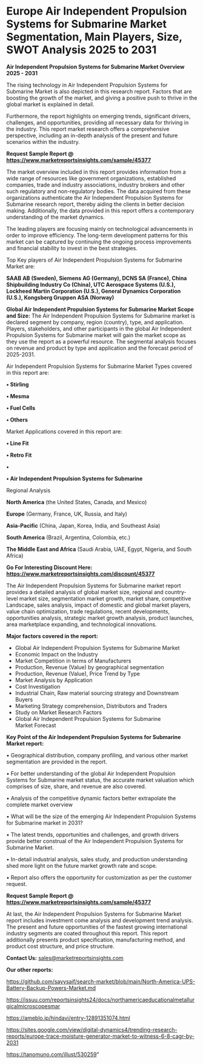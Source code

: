 # Europe Air Independent Propulsion Systems for Submarine Market Segmentation, Main Players, Size, SWOT Analysis 2025 to 2031

<Strong> Air Independent Propulsion Systems for Submarine Market Overview 2025 - 2031</strong>

The rising technology in Air Independent Propulsion Systems for Submarine Market is also depicted in this research report. Factors that are boosting the growth of the market, and giving a positive push to thrive in the global market is explained in detail.

Furthermore, the report highlights on emerging trends, significant drivers, challenges, and opportunities, providing all necessary data for thriving in the industry. This report market research offers a comprehensive perspective, including an in-depth analysis of the present and future scenarios within the industry.

<strong>Request Sample Report @ <a href=https://www.marketreportsinsights.com/sample/45377>https://www.marketreportsinsights.com/sample/45377</a></strong>

The market overview included in this report provides information from a wide range of resources like government organizations, established companies, trade and industry associations, industry brokers and other such regulatory and non-regulatory bodies. The data acquired from these organizations authenticate the Air Independent Propulsion Systems for Submarine research report, thereby aiding the clients in better decision making. Additionally, the data provided in this report offers a contemporary understanding of the market dynamics.

The leading players are focusing mainly on technological advancements in order to improve efficiency. The long-term development patterns for this market can be captured by continuing the ongoing process improvements and financial stability to invest in the best strategies.

Top Key players of Air Independent Propulsion Systems for Submarine Market are:

<strong>SAAB AB (Sweden), Siemens AG (Germany), DCNS SA (France), China Shipbuilding Industry Co (China), UTC Aerospace Systems (U.S.), Lockheed Martin Corporation (U.S.), General Dynamics Corporation (U.S.), Kongsberg Gruppen ASA (Norway)</strong>

<strong><b>Global Air Independent Propulsion Systems for Submarine Market Scope and Size:</b></strong>
The Air Independent Propulsion Systems for Submarine market is declared segment by company, region (country), type, and application. Players, stakeholders, and other participants in the global Air Independent Propulsion Systems for Submarine market will gain the market scope as they use the report as a powerful resource. The segmental analysis focuses on revenue and product by type and application and the forecast period of 2025-2031.

Air Independent Propulsion Systems for Submarine Market Types covered in this report are:

<strong>•  Stirling

•  Mesma

•  Fuel Cells

•  Others</strong>

Market Applications covered in this report are:

<strong>•  Line Fit

•  Retro Fit

•  

•  Air Independent Propulsion Systems for Submarine</strong> 

Regional Analysis

<strong>North America</strong> (the United States, Canada, and Mexico)

<strong>Europe</strong> (Germany, France, UK, Russia, and Italy)

<strong>Asia-Pacific</strong> (China, Japan, Korea, India, and Southeast Asia)

<strong>South America</strong> (Brazil, Argentina, Colombia, etc.)

<strong>The Middle East and Africa</strong> (Saudi Arabia, UAE, Egypt, Nigeria, and South Africa)

<strong>Go For Interesting Discount Here: <a href=https://www.marketreportsinsights.com/discount/45377>https://www.marketreportsinsights.com/discount/45377</a></strong>

The Air Independent Propulsion Systems for Submarine market report provides a detailed analysis of global market size, regional and country-level market size, segmentation market growth, market share, competitive Landscape, sales analysis, impact of domestic and global market players, value chain optimization, trade regulations, recent developments, opportunities analysis, strategic market growth analysis, product launches, area marketplace expanding, and technological innovations.

<strong><b>Major factors covered in the report:</b></strong>
<ul>
  <li>Global Air Independent Propulsion Systems for Submarine Market </li>
  <li>Economic Impact on the Industry</li>
  <li>Market Competition in terms of Manufacturers</li>
  <li>Production, Revenue (Value) by geographical segmentation</li>
  <li>Production, Revenue (Value), Price Trend by Type</li>
  <li>Market Analysis by Application</li>
  <li>Cost Investigation</li>
  <li>Industrial Chain, Raw material sourcing strategy and Downstream Buyers</li>
  <li>Marketing Strategy comprehension, Distributors and Traders</li>
  <li>Study on Market Research Factors</li>
  <li>Global Air Independent Propulsion Systems for Submarine Market Forecast</li>
</ul>

<strong><b>Key Point of the Air Independent Propulsion Systems for Submarine Market report:</b></strong>

• Geographical distribution, company profiling, and various other market segmentation are provided in the report.

• For better understanding of the global Air Independent Propulsion Systems for Submarine market status, the accurate market valuation which comprises of size, share, and revenue are also covered.

• Analysis of the competitive dynamic factors better extrapolate the complete market overview

• What will be the size of the emerging Air Independent Propulsion Systems for Submarine market in 2031?

• The latest trends, opportunities and challenges, and growth drivers provide better construal of the Air Independent Propulsion Systems for Submarine Market.

• In-detail industrial analysis, sales study, and production understanding shed more light on the future market growth rate and scope.

• Report also offers the opportunity for customization as per the customer request.

<strong>Request Sample Report @ <a href=https://www.marketreportsinsights.com/sample/45377>https://www.marketreportsinsights.com/sample/45377</a></strong>

At last, the Air Independent Propulsion Systems for Submarine Market report includes investment come analysis and development trend analysis. The present and future opportunities of the fastest growing international industry segments are coated throughout this report. This report additionally presents product specification, manufacturing method, and product cost structure, and price structure.

<strong>Contact Us:</strong>
sales@marketreportsinsights.com

<strong>Our other reports:</strong>

<a href=https://github.com/sayysaif/search-market/blob/main/North-America-UPS-Battery-Backup-Powers-Market.md>https://github.com/sayysaif/search-market/blob/main/North-America-UPS-Battery-Backup-Powers-Market.md</a>

<a href=https://issuu.com/reportsinsights24/docs/northamericaeducationalmetallurgicalmicroscopesmar>https://issuu.com/reportsinsights24/docs/northamericaeducationalmetallurgicalmicroscopesmar</a>

<a href=https://ameblo.jp/hindavi/entry-12891351074.html>https://ameblo.jp/hindavi/entry-12891351074.html</a>

<a href=https://sites.google.com/view/digital-dynamics4/trending-research-reports/europe-trace-moisture-generator-market-to-witness-6-8-cagr-by-2031>https://sites.google.com/view/digital-dynamics4/trending-research-reports/europe-trace-moisture-generator-market-to-witness-6-8-cagr-by-2031</a>

<a href=https://tanomuno.com/illust/530259>https://tanomuno.com/illust/530259</a>"
